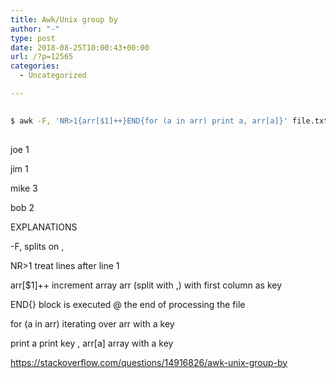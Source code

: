 ```yaml
---
title: Awk/Unix group by
author: "-"
type: post
date: 2018-08-25T10:00:43+00:00
url: /?p=12565
categories:
  - Uncategorized

---
```

```bash
  
$ awk -F, 'NR>1{arr[$1]++}END{for (a in arr) print a, arr[a]}' file.txt
  
```

joe 1
  
jim 1
  
mike 3
  
bob 2
  
EXPLANATIONS
  
-F, splits on ,
  
NR>1 treat lines after line 1
  
arr[$1]++ increment array arr (split with ,) with first column as key
  
END{} block is executed @ the end of processing the file
  
for (a in arr) iterating over arr with a key
  
print a print key , arr[a] array with a key

https://stackoverflow.com/questions/14916826/awk-unix-group-by